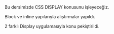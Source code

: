 Bu dersimizde CSS DISPLAY konusunu işleyeceğiz.

Block ve inline yapılarıyla alıştırmalar yapıldı.

2 farklı Display uygulamasıyla konu pekiştirildi.
